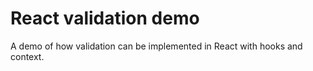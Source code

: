 # React validation demo

A demo of how validation can be implemented in React with hooks and context.
